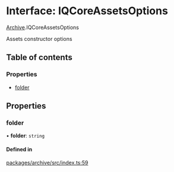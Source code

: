 # Interface: IQCoreAssetsOptions

[Archive](../modules/Archive.md).IQCoreAssetsOptions

Assets constructor options

## Table of contents

### Properties

- [folder](Archive.IQCoreAssetsOptions.md#folder)

## Properties

### folder

• **folder**: `string`

#### Defined in

[packages/archive/src/index.ts:59](https://github.com/iniquitybbs/iniquity/blob/ab60d91/packages/archive/src/index.ts#L59)
